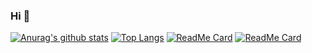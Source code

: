 ### Hi 👋
[![Anurag's github stats](https://github-readme-stats.vercel.app/api?username=zjinh&show_icons=true)](https://github.com/anuraghazra/github-readme-stats)
[![Top Langs](https://github-readme-stats.vercel.app/api/top-langs/?username=zjinh&layout=compact)](https://github.com/anuraghazra/github-readme-stats)
[![ReadMe Card](https://github-readme-stats.vercel.app/api/pin/?username=zjinh&repo=CloudDisk)](https://github.com/anuraghazra/github-readme-stats)
[![ReadMe Card](https://github-readme-stats.vercel.app/api/pin/?username=zjinh&repo=CloudMusic)](https://github.com/anuraghazra/github-readme-stats)
<!--
**zjinh/ZJINH** is a ✨ _special_ ✨ repository because its `README.md` (this file) appears on your GitHub profile.

Here are some ideas to get you started:

- 🔭 I’m currently working on ...
- 🌱 I’m currently learning ...
- 👯 I’m looking to collaborate on ...
- 🤔 I’m looking for help with ...
- 💬 Ask me about ...
- 📫 How to reach me: ...
- 😄 Pronouns: ...
- ⚡ Fun fact: ...
-->
